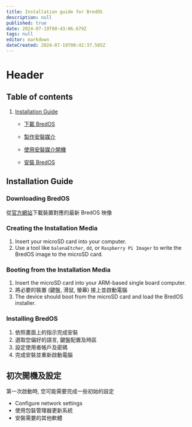 ```yaml
---
title: Installation guide for BredOS
description: null
published: true
date: 2024-07-19T00:43:06.679Z
tags: null
editor: markdown
dateCreated: 2024-07-19T00:42:37.505Z
---
```


# Header

## Table of contents

1. [Installation Guide](#installation-guide)
   - [下載 BredOS](#下載-bredos)

   - [製作安裝媒介](#製作安裝媒介)

   - [使用安裝媒介開機](#使用安裝媒介開機)

   - [安裝 BredOS](#安裝-bredos)

## Installation Guide

### Downloading BredOS

從[官方網站](https://bredos.org/download.html)下載裝置對應的最新 BredOS 映像

### Creating the Installation Media

1. Insert your microSD card into your computer.
2. Use a tool like `balenaEtcher`, `dd`, or `Raspberry Pi Imager` to write the BredOS image to the microSD card.

### Booting from the Installation Media

1. Insert the microSD card into your ARM-based single board computer.
2. 將必要的裝置 (鍵盤, 滑鼠, 螢幕) 接上並啟動電腦
3. The device should boot from the microSD card and load the BredOS installer.

### Installing BredOS

1. 依照畫面上的指示完成安裝
2. 選取您偏好的語言, 鍵盤配置及時區
3. 設定使用者帳戶及密碼
4. 完成安裝並重新啟動電腦

## 初次開機及設定

第一次啟動時, 您可能需要完成一些初始的設定

- Configure network settings
- 使用包裝管理器更新系統
- 安裝需要的其他軟體
